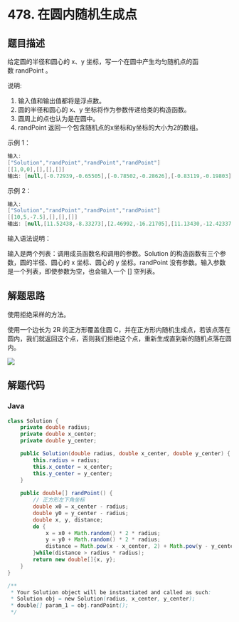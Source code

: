 # 478. 在圆内随机生成点

## 题目描述

给定圆的半径和圆心的 x、y 坐标，写一个在圆中产生均匀随机点的函数 randPoint 。

说明:

1. 输入值和输出值都将是浮点数。
2. 圆的半径和圆心的 x、y 坐标将作为参数传递给类的构造函数。
3. 圆周上的点也认为是在圆中。
4. randPoint 返回一个包含随机点的x坐标和y坐标的大小为2的数组。

示例 1：
```java
输入: 
["Solution","randPoint","randPoint","randPoint"]
[[1,0,0],[],[],[]]
输出: [null,[-0.72939,-0.65505],[-0.78502,-0.28626],[-0.83119,-0.19803]]
```
示例 2：
```java
输入: 
["Solution","randPoint","randPoint","randPoint"]
[[10,5,-7.5],[],[],[]]
输出: [null,[11.52438,-8.33273],[2.46992,-16.21705],[11.13430,-12.42337]]
```
输入语法说明：

输入是两个列表：调用成员函数名和调用的参数。Solution 的构造函数有三个参数，圆的半径、圆心的 x 坐标、圆心的 y 坐标。randPoint 没有参数。输入参数是一个列表，即使参数为空，也会输入一个 [] 空列表。

## 解题思路

使用拒绝采样的方法。

使用一个边长为 2R 的正方形覆盖住圆 C，并在正方形内随机生成点，若该点落在圆内，我们就返回这个点，否则我们拒绝这个点，重新生成直到新的随机点落在圆内。

![](https://pic.leetcode-cn.com/Figures/883/squareCircleOverlay.png)

## 解题代码

### Java

```java
class Solution {
    private double radius;
    private double x_center;
    private double y_center;

    public Solution(double radius, double x_center, double y_center) {
        this.radius = radius;
        this.x_center = x_center;
        this.y_center = y_center;
    }
    
    public double[] randPoint() {
        // 正方形左下角坐标
        double x0 = x_center - radius;
        double y0 = y_center - radius;
        double x, y, distance;
        do {
            x = x0 + Math.random() * 2 * radius;
            y = y0 + Math.random() * 2 * radius;
            distance = Math.pow(x - x_center, 2) + Math.pow(y - y_center, 2);
        }while(distance > radius * radius);
        return new double[]{x, y};
    }
}

/**
 * Your Solution object will be instantiated and called as such:
 * Solution obj = new Solution(radius, x_center, y_center);
 * double[] param_1 = obj.randPoint();
 */
```

